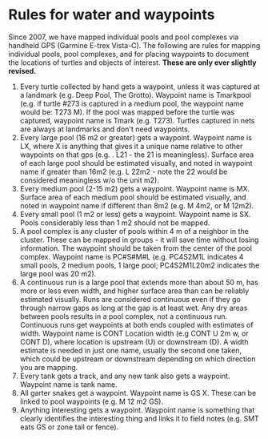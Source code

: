 # Rules for water and waypoints
Since 2007, we have mapped individual pools and pool complexes via handheld GPS (Garmine E-trex Vista-C). The following are rules for mapping individual pools, pool complexes, and for placing waypoints to document the locations of turtles and objects of interest. **These are only ever slightly revised.**


1.	Every turtle collected by hand gets a waypoint, unless it was captured at a landmark (e.g. Deep Pool, The Grotto). Waypoint name is Tmarkpool (e.g. if turtle #273 is captured in a medium pool, the waypoint name would be: T273 M). If the pool was mapped before the turtle was captured, waypoint name is Tmark (e.g. T273). Turtles captured in nets are always at landmarks and don't need waypoints.2.	Every large pool (16 m2 or greater) gets a waypoint. Waypoint name is LX, where X is anything that gives it a unique name relative to other waypoints on that gps (e.g. . L21 - the 21 is meaningless). Surface area of each large pool should be estimated visually, and noted in waypoint name if greater than 16m2 (e.g. L 22m2 - note the 22 would be considered meaningless w/o the unit m2).3.	Every medium pool (2-15 m2) gets a waypoint. Waypoint name is MX. Surface area of each medium pool should be estimated visually, and noted in waypoint name if different than 8m2 (e.g. M 4m2, or M 12m2).4.	Every small pool (1 m2 or less) gets a waypoint. Waypoint name is SX. Pools considerably less than 1 m2 should not be mapped. 5.	A pool complex is any cluster of pools within 4 m of a neighbor in the cluster. These can be mapped in groups - it will save time without losing information. The waypoint should be taken from the center of the pool complex. Waypoint name is PC#S#M#L (e.g. PC4S2M1L indicates 4 small pools, 2 medium pools, 1 large pool; PC4S2M1L20m2 indicates the large pool was 20 m2). 6.	A continuous run is a large pool that extends more than about 50 m, has more or less even width, and higher surface area than can be reliably estimated visually. Runs are considered continuous even if they go through narrow gaps as long at the gap is at least wet. Any dry areas between pools results in a pool complex, not a continuous run. Continuous runs get waypoints at both ends coupled with estimates of width. Waypoint name is CONT Location width (e.g CONT U 2m w, or CONT D), where location is upstream (U) or downstream (D). A width estimate is needed in just one name, usually the second one taken, which could be upstream or downstream depending on which direction you are mapping. 7.	Every tank gets a track, and any new tank also gets a waypoint. Waypoint name is tank name.8.	All garter snakes get a waypoint. Waypoint name is GS X. These can be linked to pool waypoints (e.g. M 12 m2 GS).9.	Anything interesting gets a waypoint. Waypoint name is something that clearly identifies the interesting thing and links it to field notes (e.g. SMT eats GS or zone tail or fence).